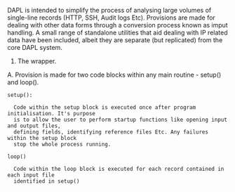 DAPL is intended to simplify the process of analysing large volumes of single-line records (HTTP, 
SSH, Audit logs Etc). Provisions are made for dealing with other data forms through a conversion 
process known as imput handling. A small range of standalone utilities that aid dealing with IP 
related data have been included, albeit they are separate (but replicated) from the core DAPL system.

1. The wrapper.

  A. Provision is made for two code blocks within any main routine - setup() and loop(). 
  
    setup():
    
      Code within the setup block is executed once after program initialisation. It's purpose 
      is to allow the user to perform startup functions like opening input and output files, 
      defining fields, identifying reference files Etc. Any failures within the setup block 
      stop the whole process running.
      
    loop()
  
      Code within the loop block is executed for each record contained in each input file
      identified in setup()
